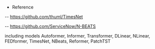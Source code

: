 - Reference

-- https://github.com/thuml/TimesNet

-- https://github.com/ServiceNow/N-BEATS
  
 including models Autoformer, Informer, Transformer, DLinear, NLinear, FEDformer, TimesNet, NBeats, Reformer, PatchTST
